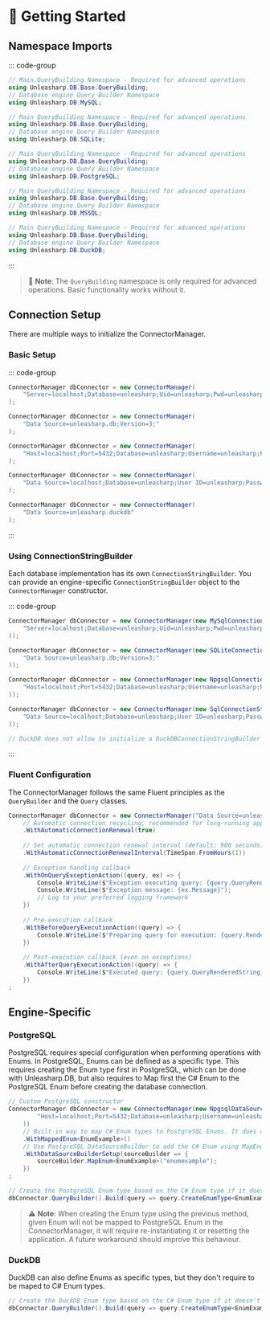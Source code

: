 ﻿---
outline: deep
---

# 🚀 Getting Started

## Namespace Imports

::: code-group
```csharp [MySQL]
// Main QueryBuilding Namespace - Required for advanced operations
using Unleasharp.DB.Base.QueryBuilding;
// Database engine Query Builder Namespace
using Unleasharp.DB.MySQL;
```

```csharp [SQLite]
// Main QueryBuilding Namespace - Required for advanced operations
using Unleasharp.DB.Base.QueryBuilding;
// Database engine Query Builder Namespace
using Unleasharp.DB.SQLite;
```

```csharp [PostgreSQL]
// Main QueryBuilding Namespace - Required for advanced operations
using Unleasharp.DB.Base.QueryBuilding;
// Database engine Query Builder Namespace
using Unleasharp.DB.PostgreSQL;
```

```csharp [MSSQL]
// Main QueryBuilding Namespace - Required for advanced operations
using Unleasharp.DB.Base.QueryBuilding;
// Database engine Query Builder Namespace
using Unleasharp.DB.MSSQL;
```

```csharp [DuckDB]
// Main QueryBuilding Namespace - Required for advanced operations
using Unleasharp.DB.Base.QueryBuilding;
// Database engine Query Builder Namespace
using Unleasharp.DB.DuckDB;
```
:::

> 📝 **Note**: The `QueryBuilding` namespace is only required for advanced operations. Basic functionality works without it.

## Connection Setup

There are multiple ways to initialize the ConnectorManager.

### Basic Setup

::: code-group
```csharp [MySQL]
ConnectorManager dbConnector = new ConnectorManager(
    "Server=localhost;Database=unleasharp;Uid=unleasharp;Pwd=unleasharp;"
);
```

```csharp [SQLite]
ConnectorManager dbConnector = new ConnectorManager(
    "Data Source=unleasharp.db;Version=3;"
);
```

```csharp [PostgreSQL]
ConnectorManager dbConnector = new ConnectorManager(
    "Host=localhost;Port=5432;Database=unleasharp;Username=unleasharp;Password=unleasharp;"
);
```

```csharp [MSSQL]
ConnectorManager dbConnector = new ConnectorManager(
    "Data Source=localhost;Database=unleasharp;User ID=unleasharp;Password=unleasharp;Integrated Security=false;Encrypt=True;TrustServerCertificate=True"
);
```

```csharp [DuckDB]
ConnectorManager dbConnector = new ConnectorManager(
    "Data Source=unleasharp.duckdb"
);
```
:::

### Using ConnectionStringBuilder

Each database implementation has its own `ConnectionStringBuilder`. You can provide an engine-specific `ConnectionStringBuilder` object to the `ConnectorManager` constructor.

::: code-group
```csharp [MySQL]
ConnectorManager dbConnector = new ConnectorManager(new MySqlConnectionStringBuilder(
    "Server=localhost;Database=unleasharp;Uid=unleasharp;Pwd=unleasharp;"
));
```

```csharp [SQLite]
ConnectorManager dbConnector = new ConnectorManager(new SQLiteConnectionStringBuilder(
    "Data Source=unleasharp.db;Version=3;"
));
```

```csharp [PostgreSQL]
ConnectorManager dbConnector = new ConnectorManager(new NpgsqlConnectionStringBuilder(
    "Host=localhost;Port=5432;Database=unleasharp;Username=unleasharp;Password=unleasharp;"
));
```

```csharp [MSSQL]
ConnectorManager dbConnector = new ConnectorManager(new SqlConnectionStringBuilder(
    "Data Source=localhost;Database=unleasharp;User ID=unleasharp;Password=unleasharp;Integrated Security=false;Encrypt=True;TrustServerCertificate=True"
));
```

```csharp [DuckDB]
// DuckDB does not allow to initialize a DuckDBConnectionStringBuilder with a Connection String
```
:::

### Fluent Configuration

The ConnectorManager follows the same Fluent principles as the `QueryBuilder` and the `Query` classes. 

```csharp
ConnectorManager dbConnector = new ConnectorManager("Data Source=unleasharp.db;Version=3;")
    // Automatic connection recycling, recommended for long-running applications (default: true)
    .WithAutomaticConnectionRenewal(true)
    
    // Set automatic connection renewal interval (default: 900 seconds)
    .WithAutomaticConnectionRenewalInterval(TimeSpan.FromHours(1))
    
    // Exception handling callback
    .WithOnQueryExceptionAction((query, ex) => {
        Console.WriteLine($"Exception executing query: {query.QueryRenderedString}");
        Console.WriteLine($"Exception message: {ex.Message}");
        // Log to your preferred logging framework
    })
    
    // Pre-execution callback
    .WithBeforeQueryExecutionAction((query) => {
        Console.WriteLine($"Preparing query for execution: {query.Render()}");
    })
    
    // Post-execution callback (even on exceptions)
    .WithAfterQueryExecutionAction((query) => {
        Console.WriteLine($"Executed query: {query.QueryRenderedString}");
    })
;
```

## Engine-Specific

### PostgreSQL

PostgreSQL requires special configuration when performing operations with Enums. In PostgreSQL, Enums can be defined as a specific type. This requires creating the Enum type first in PostgreSQL, which can be done with Unleasharp.DB, but also requires to Map first the C# Enum to the PostgreSQL Enum before creating the database connection.

```csharp
// Custom PostgreSQL constructor
ConnectorManager dbConnector = new ConnectorManager(new NpgsqlDataSourceBuilder(
        "Host=localhost;Port=5432;Database=unleasharp;Username=unleasharp;Password=unleasharp;Include Error Detail=true"
    ))
    // Built-in way to map C# Enum types to PostgreSQL Enums. It does automatically name the Enum the same way as the C# Enum, but lowercase
    .WithMappedEnum<EnumExample>()
    // Use PostgreSQL DataSourceBuilder to add the C# Enum using MapEnum<T>()
    .WithDataSourceBuilderSetup(sourceBuilder => {
        sourceBuilder.MapEnum<EnumExample>("enumexample");
    })
;

// Create the PostgreSQL Enum type based on the C# Enum type if it doesn't exist already
dbConnector.QueryBuilder().Build(query => query.CreateEnumType<EnumExample>()).Execute();
```
> ⚠️ **Note**: When creating the Enum type using the previous method, given Enum will not be mapped to PostgreSQL Enum in the ConnectorManager, it will require re-instantiating it or resetting the application. A future workaround should improve this behaviour.

### DuckDB

DuckDB can also define Enums as specific types, but they don't require to be maped to C# Enum types.

```csharp
// Create the DuckDB Enum type based on the C# Enum type if it doesn't exist already
dbConnector.QueryBuilder().Build(query => query.CreateEnumType<EnumExample>()).Execute();
```
